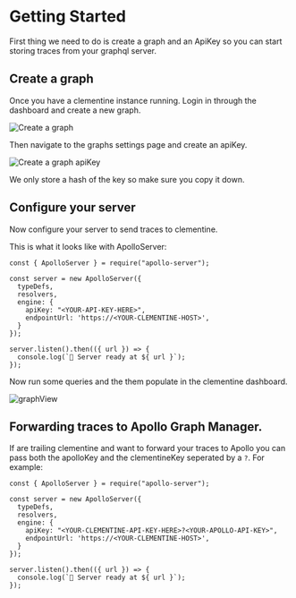 # Getting Started

First thing we need to do is create a graph and an ApiKey so you can start storing traces from your graphql server.

## Create a graph

Once you have a clementine instance running. Login in through the dashboard and create a new graph.

![Create a graph](Screenshot-1.png)

Then navigate to the graphs settings page and create an apiKey.

![Create a graph apiKey](Screenshot-3.png)

We only store a hash of the key so make sure you copy it down.

## Configure your server

Now configure your server to send traces to clementine.

This is what it looks like with ApolloServer:

```
const { ApolloServer } = require("apollo-server");

const server = new ApolloServer({
  typeDefs,
  resolvers,
  engine: {
    apiKey: "<YOUR-API-KEY-HERE>",
    endpointUrl: 'https://<YOUR-CLEMENTINE-HOST>',
  }
});

server.listen().then(({ url }) => {
  console.log(`🚀 Server ready at ${ url }`);
});
```

Now run some queries and the them populate in the clementine dashboard.

![graphView](TODO)

## Forwarding traces to Apollo Graph Manager.

If are trailing clementine and want to forward your traces to Apollo you can pass both the apolloKey and the clementineKey seperated by a `?`. For example:

```
const { ApolloServer } = require("apollo-server");

const server = new ApolloServer({
  typeDefs,
  resolvers,
  engine: {
    apiKey: "<YOUR-CLEMENTINE-API-KEY-HERE>?<YOUR-APOLLO-API-KEY>",
    endpointUrl: 'https://<YOUR-CLEMENTINE-HOST>',
  }
});

server.listen().then(({ url }) => {
  console.log(`🚀 Server ready at ${ url }`);
});
```
